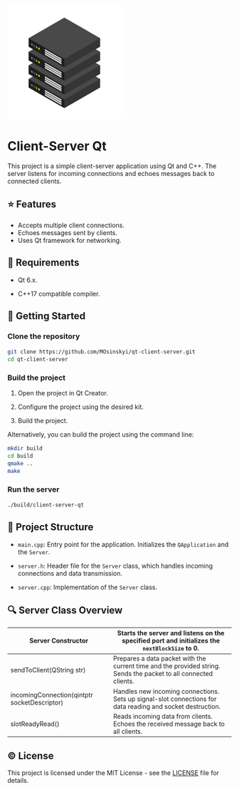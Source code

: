<img src="images/server.png" alt="server" style="zoom:25%;" />

# Client-Server Qt

This project is a simple client-server application using Qt and C++. The server listens for incoming connections and echoes messages back to connected clients.

## :star: Features

* Accepts multiple client connections.
* Echoes messages sent by clients.
* Uses Qt framework for networking.

## 🚧 Requirements

* Qt 6.x.

* C++17 compatible compiler.

## 🧭 Getting Started

### Clone the repository

```bash
git clone https://github.com/MOsinskyi/qt-client-server.git
cd qt-client-server
```

### Build the project

1. Open the project in Qt Creator.

2. Configure the project using the desired kit.

3. Build the project.

Alternatively, you can build the project using the command line:

```bash
mkdir build
cd build
qmake ..
make
```

### Run the server

```bash
./build/client-server-qt
```

## 🧩 Project Structure

* `main.cpp`: Entry point for the application. Initializes the `QApplication` and the `Server`.

* `server.h`: Header file for the `Server` class, which handles incoming connections and data transmission.

* `server.cpp`: Implementation of the `Server` class.

## 🔍 Server Class Overview

| Server Constructor                           | Starts the server and listens on the specified port and initializes the `nextBlockSize` to 0. |
| -------------------------------------------- | ------------------------------------------------------------ |
| sendToClient(QString str)                    | Prepares a data packet with the current time and the provided string. Sends the packet to all connected clients. |
| incomingConnection(qintptr socketDescriptor) | Handles new incoming connections. Sets up signal-slot connections for data reading and socket destruction. |
| slotReadyRead()                              | Reads incoming data from clients. Echoes the received message back to all clients. |

## ©️ License

This project is licensed under the MIT License - see the [LICENSE](LICENSE.txt) file for details.
